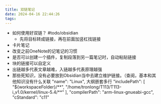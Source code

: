 ```yaml
---
title: 双链笔记
date: 2024-04-16 22:44:26
tags: 
---
```


- 如何使用好双链？ #todo/obsidian 
    - 先将目标转成链接，再在前面加竖杠找链接
- 卡片笔记
- 改变之前OneNote的记笔记的习惯
- 是否可以创建一个插件，复制段落到另一篇笔记时，自动粘贴链接
- 块的链接可以自定义
- 出链越多代表文章越难，入链越多代表原理越强
- 那些死知识，没有必要放到Obsidian当中去建立维护链接。（查阅，基本和其他知识没有什么关联
    "name": "Linux", 大纲嵌套多行
    "includePath": \[
    "\${workspaceFolder}/\*\*",
    "/home/tronlong/T113/T113-i_v1.0/kernel/linux-5.4/\*\*"
    \],
    "compilerPath": "arm-linux-gnueabi-gcc",
    "cStandard": "c11"
